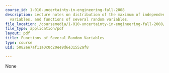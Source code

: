 ```yaml
---
course_id: 1-010-uncertainty-in-engineering-fall-2008
description: Lecture notes on distribution of the maximum of independent identically-distributed
  variables, and functions of several random variables.
file_location: /coursemedia/1-010-uncertainty-in-engineering-fall-2008/5082ee7af11a0c0c20ee9d6e31552af8_app_11.pdf
file_type: application/pdf
layout: pdf
title: Functions of Several Random Variables
type: course
uid: 5082ee7af11a0c0c20ee9d6e31552af8

---
```

None
